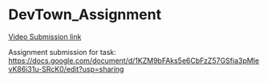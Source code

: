 # DevTown_Assignment
[Video Submission link](https://drive.google.com/file/d/14fhAu2Z9Mc04TaSmFPZbt2O-bMG2hcYQ/view?usp=sharing)

Assignment submission for task: https://docs.google.com/document/d/1KZM9bFAks5e6CbFzZ57GSfia3pMIevK86i31u-SRcK0/edit?usp=sharing
